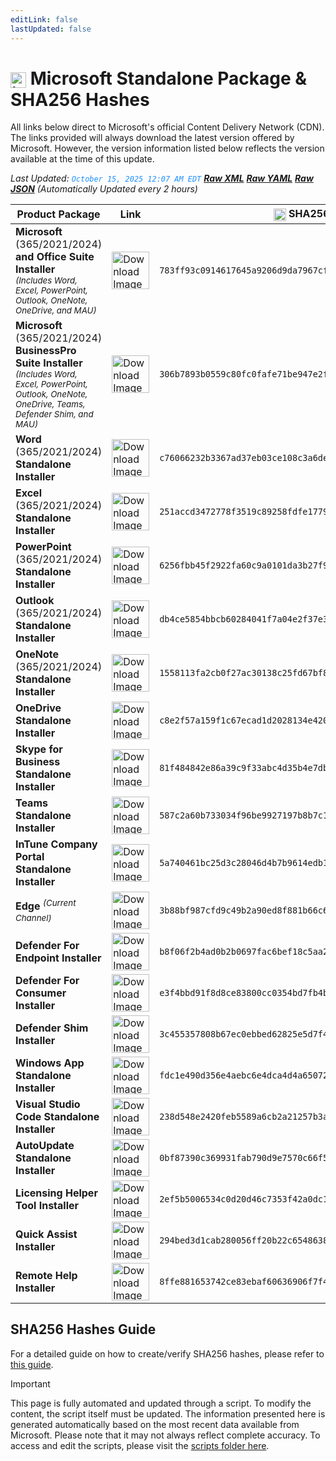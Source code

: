 ```yaml
---
editLink: false
lastUpdated: false
---
```

# <img src="/images/Microsoft_Logo.webp" alt="image" width="25" style="vertical-align: middle; display: inline-block;" /> Microsoft Standalone Package & SHA256 Hashes

<span class="extra-small">All links below direct to Microsoft's official Content Delivery Network (CDN).</span>
<span class="extra-small">The links provided will always download the latest version offered by Microsoft. However, the version information listed below reflects the version available at the time of this update.</span>

<span class="extra-small">_Last Updated: <code style="color : dodgerblue">October 15, 2025 12:07 AM EDT</code> [**_Raw XML_**](https://github.com/cocopuff2u/MOFA/blob/main/latest_raw_files/macos_standalone_latest.xml) [**_Raw YAML_**](https://github.com/cocopuff2u/MOFA/blob/main/latest_raw_files/macos_standalone_latest.yaml) [**_Raw JSON_**](https://github.com/cocopuff2u/MOFA/blob/main/latest_raw_files/macos_standalone_latest.json)
 (Automatically Updated every 2 hours)_</span>


| **Product Package** | **Link** | **<img src="/images/sha-256.png" alt="image" width="20" style="vertical-align: middle; display: inline-block;" /> SHA256 Hash <img src="/images/sha-256.png" alt="image" width="20" style="vertical-align: middle; display: inline-block;" />** |
|----------------------|----------|------------------|
| **Microsoft** (365/2021/2024) **and Office Suite Installer**<br><sub>_(Includes Word, Excel, PowerPoint, Outlook, OneNote, OneDrive, and MAU)_</sub> | <a href="https://go.microsoft.com/fwlink/?linkid=525133"><img src="/images/Office_Suite.webp" alt="Download Image" width="60"></a> | `783ff93c0914617645a9206d9da7967cf02a9a3bf874ce7372088745d77f9f7f` |
| **Microsoft** (365/2021/2024) **BusinessPro Suite Installer**<br><sub>_(Includes Word, Excel, PowerPoint, Outlook, OneNote, OneDrive, Teams, Defender Shim, and MAU)_</sub> | <a href="https://go.microsoft.com/fwlink/?linkid=2009112"><img src="/images/Office_Suite.webp" alt="Download Image" width="60"></a> | `306b7893b0559c80fc0fafe71be947e2fd6f5ff7885f26d0c026e135550e7510` |
| **Word** (365/2021/2024) **Standalone Installer** | <a href="https://go.microsoft.com/fwlink/?linkid=525134"><img src="/images/2025/Word.webp" alt="Download Image" width="60"></a> | `c76066232b3367ad37eb03ce108c3a6de73aeb7c17e9a0baa6962c6cb88a5d6f` |
| **Excel** (365/2021/2024) **Standalone Installer** | <a href="https://go.microsoft.com/fwlink/?linkid=525135"><img src="/images/2025/Excel.webp" alt="Download Image" width="60"></a> | `251accd3472778f3519c89258fdfe17797fc987935fd57fc5bf7b713eb4d0915` |
| **PowerPoint** (365/2021/2024) **Standalone Installer** | <a href="https://go.microsoft.com/fwlink/?linkid=525136"><img src="/images/2025/PowerPoint.webp" alt="Download Image" width="60"></a> | `6256fbb45f2922fa60c9a0101da3b27f933fcf0ada6f530ef1aca235803a7782` |
| **Outlook** (365/2021/2024) **Standalone Installer**| <a href="https://go.microsoft.com/fwlink/?linkid=525137"><img src="/images/2025/Outlook.webp" alt="Download Image" width="60"></a> | `db4ce5854bbcb60284041f7a04e2f37e317cff578857486af78069b3935c5e86` |
| **OneNote** (365/2021/2024) **Standalone Installer** | <a href="https://go.microsoft.com/fwlink/?linkid=820886"><img src="/images/2025/OneNote.webp" alt="Download Image" width="60"></a> | `1558113fa2cb0f27ac30138c25fd67bf8d8e6a2b04f41dd2a354f9a846824d2d` |
| **OneDrive Standalone Installer** | <a href="https://oneclient.sfx.ms/Mac/Installers/25.184.0921.0004/universal/OneDrive.pkg"><img src="/images/2025/OneDrive.webp" alt="Download Image" width="60"></a> | `c8e2f57a159f1c67ecad1d2028134e4209e799f0392b35835963e90f7f605cb2` |
| **Skype for Business Standalone Installer** | <a href="https://officecdn.microsoft.com/pr/C1297A47-86C4-4C1F-97FA-950631F94777/MacAutoupdate/SkypeForBusinessUpdater-16.31.11.pkg"><img src="/images/Skype_For_Business.webp" alt="Download Image" width="60"></a> | `81f484842e86a39c9f33abc4d35b4e7dbb87189ca3c424a6396e15d96ea2dbd5` |
| **Teams Standalone Installer** | <a href="https://go.microsoft.com/fwlink/?linkid=2249065"><img src="/images/teams_512x512x32.png" alt="Download Image" width="60"></a> | `587c2a60b733034f96be9927197b8b7c175f8a33b23ee2df39b437f3cd553fef` |
| **InTune Company Portal Standalone Installer** | <a href="https://go.microsoft.com/fwlink/?linkid=853070"><img src="/images/companyportal.png" alt="Download Image" width="60"></a> | `5a740461bc25d3c28046d4b7b9614edb14eb67c9142dbf8d53ceda459eec6bb9` |
| **Edge** <sup>_(Current Channel)_</sup> | <a href="https://msedge.sf.dl.delivery.mp.microsoft.com/filestreamingservice/files/2f00e9c7-bb79-4501-aab6-5530c081aa92/MicrosoftEdge-141.0.3537.71.pkg"><img src="/images/edge_app.png" alt="Download Image" width="60"></a> | `3b88bf987cfd9c49b2a90ed8f881b66c6cb921152e2f5d22f187e94a5e2f0405` |
| **Defender For Endpoint Installer** | <a href="https://go.microsoft.com/fwlink/?linkid=2097502"><img src="/images/defender_512x512x32.png" alt="Download Image" width="60"></a> | `b8f06f2b4ad0b2b0697fac6bef18c5aa280dc05efa8276038c8f90b8c7dbac92` |
| **Defender For Consumer Installer** | <a href="https://go.microsoft.com/fwlink/?linkid=2097001"><img src="/images/defender_512x512x32.png" alt="Download Image" width="60"></a> | `e3f4bbd91f8d8ce83800cc0354bd7fb4bcee73855372afafe3e057698a20152c` |
| **Defender Shim Installer** | <a href="None"><img src="/images/defender_512x512x32.png" alt="Download Image" width="60"></a> | `3c455357808b67ec0ebbed62825e5d7f4652f3f53a1d3d58510e82099981bb51` |
| **Windows App Standalone Installer** | <a href="https://go.microsoft.com/fwlink/?linkid=868963"><img src="/images/windowsapp.png" alt="Download Image" width="60"></a> | `fdc1e490d356e4aebc6e4dca4d4a650727031a1a1e29adbb14ed2b8a41546784` |
| **Visual Studio Code Standalone Installer** | <a href="https://go.microsoft.com/fwlink/?linkid=2156837"><img src="/images/Code_512x512x32.png" alt="Download Image" width="60"></a> | `238d548e2420feb5589a6cb2a21257b3a3facc8e67195d93eac9cb511ae46364` |
| **AutoUpdate Standalone Installer** | <a href="https://go.microsoft.com/fwlink/?linkid=830196"><img src="/images/autoupdate.png" alt="Download Image" width="60"></a> | `0bf87390c369931fab790d9e7570c66f5f160e0c120b4bc0564bfacffcb74742` |
| **Licensing Helper Tool Installer** | <a href="None"><img src="/images/pkg-icon.png" alt="Download Image" width="60"></a> | `2ef5b5006534c0d20d46c7353f42a0dc1faff7d53ba89a3151ccf5102c059905` |
| **Quick Assist Installer** | <a href="None"><img src="/images/quickassist.png" alt="Download Image" width="60"></a> | `294bed3d1cab280056ff20b22c65486381c976b10c1e4e2ae9559404484ec55a` |
| **Remote Help Installer** | <a href="None"><img src="/images/remotehelp.png" alt="Download Image" width="60"></a> | `8ffe881653742ce83ebaf60636906f7f47596569e2c36d71aa33f6c85f70536e` |

## SHA256 Hashes Guide

For a detailed guide on how to create/verify SHA256 hashes, please refer to [this guide](/guides/how_to_sha256).

> [!IMPORTANT]
> This page is fully automated and updated through a script. To modify the content, the script itself must be updated. The information presented here is generated automatically based on the most recent data available from Microsoft. Please note that it may not always reflect complete accuracy. To access and edit the scripts, please visit the [scripts folder here](https://github.com/cocopuff2u/MOFA_WEBSITE/tree/main/update_readme_scripts).

